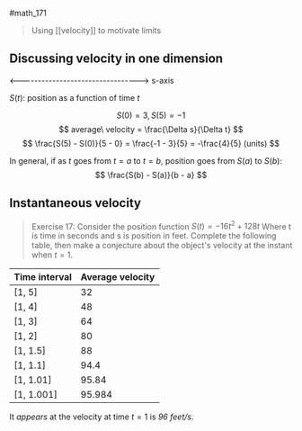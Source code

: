 #math_171

> Using [[velocity]] to motivate limits

## Discussing velocity in one dimension

<---------------------------------> s-axis

$S(t)$: position as a function of time $t$

$$ S(0) = 3, S(5) = -1 $$
$$ average\ velocity = \frac{\Delta s}{\Delta t} $$
$$ \frac{S(5) - S(0)}{5 - 0} = \frac{-1 - 3}{5} = -\frac{4}{5} (units) $$

In general, if as $t$ goes from $t = a$ to $t = b$, position goes from $S(a)$ to $S(b)$:
$$ \frac{S(b) - S(a)}{b - a} $$

## Instantaneous velocity

> Exercise 17: Consider the position function $S(t) = -16t^2 + 128t$
> Where t is time in seconds and s is position in feet. Complete the following table, then make a conjecture about the object's velocity at the instant when $t = 1$.

| Time interval | Average velocity |
| ------------- | ---------------- |
| \[1, 5] | 32 |
| \[1, 4] | 48 |
| \[1, 3] | 64 |
| \[1, 2] | 80 |
| \[1, 1.5] | 88 |
| \[1, 1.1] | 94.4 |
| \[1, 1.01] | 95.84 |
| \[1, 1.001] | 95.984 |

It *appears* at the velocity at time $t = 1$ is *96 feet/s*.